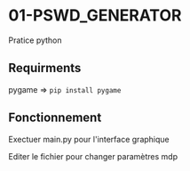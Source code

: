 # 01-PSWD_GENERATOR

Pratice python

## Requirments

pygame => `pip install pygame`

## Fonctionnement

Exectuer main.py pour l'interface graphique

Editer le fichier pour changer paramètres mdp